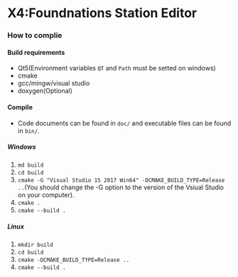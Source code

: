 # X4:Foundnations Station Editor

### How to complie

#### Build requirements

* Qt5(Environment variables `QT` and `Path` must be setted on windows)
* cmake
* gcc/mingw/visual studio
* doxygen(Optional)


#### Compile

* Code documents can be found in `doc/` and executable files can be found in `bin/`.

##### Windows
1. `md build`
1. `cd build`
1. `cmake -G "Visual Studio 15 2017 Win64" -DCMAKE_BUILD_TYPE=Release ..`(You should change the  -G option to the version of the Vsiual Studio on your computer).
1. `cmake .`
1. `cmake --build .`

##### Linux
1. `mkdir build`
1. `cd build`
1. `cmake -DCMAKE_BUILD_TYPE=Release ..`
1. `cmake --build .`
